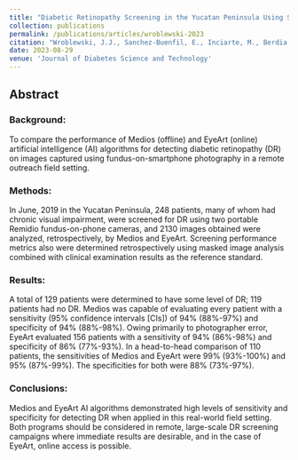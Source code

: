 ```yaml
---
title: "Diabetic Retinopathy Screening in the Yucatan Peninsula Using Smartphone-based Fundus Photography and Deep-learning Artificial Intelligence: A Field Study"
collection: publications
permalink: /publications/articles/wroblewski-2023
citation: "Wroblewski, J.J., Sanchez-Buenfil, E., Inciarte, M., Berdia, J., <b>Blake, L.R.</b>, Wroblewski, S., Patti, A., Suter, G., Sanborn, G.E.: <i>&quot;Diabetic Retinopathy Screening in the Yucatan Peninsula Using Smartphone-based Fundus Photography and Deep-learning Artificial Intelligence: A Field Study&quot;</i>, Journal of Diabetes Science and Technology. 2023;0(0).DOI: <a href='https://doi.org/10.1177/19322968231194644'>10.1177/19322968231194644</a>  "
date: 2023-08-29
venue: 'Journal of Diabetes Science and Technology'
---
```


## Abstract
### Background:
To compare the performance of Medios (offline) and EyeArt (online) artificial intelligence (AI) algorithms for detecting diabetic retinopathy (DR) on images captured using fundus-on-smartphone photography in a remote outreach field setting.

### Methods:
In June, 2019 in the Yucatan Peninsula, 248 patients, many of whom had chronic visual impairment, were screened for DR using two portable Remidio fundus-on-phone cameras, and 2130 images obtained were analyzed, retrospectively, by Medios and EyeArt. Screening performance metrics also were determined retrospectively using masked image analysis combined with clinical examination results as the reference standard.

### Results:
A total of 129 patients were determined to have some level of DR; 119 patients had no DR. Medios was capable of evaluating every patient with a sensitivity (95% confidence intervals [CIs]) of 94% (88%-97%) and specificity of 94% (88%-98%). Owing primarily to photographer error, EyeArt evaluated 156 patients with a sensitivity of 94% (86%-98%) and specificity of 86% (77%-93%). In a head-to-head comparison of 110 patients, the sensitivities of Medios and EyeArt were 99% (93%-100%) and 95% (87%-99%). The specificities for both were 88% (73%-97%).

### Conclusions:
Medios and EyeArt AI algorithms demonstrated high levels of sensitivity and specificity for detecting DR when applied in this real-world field setting. Both programs should be considered in remote, large-scale DR screening campaigns where immediate results are desirable, and in the case of EyeArt, online access is possible.
